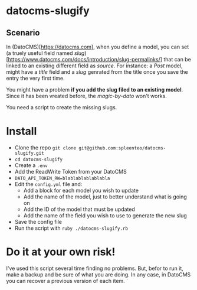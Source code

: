 # datocms-slugify

## Scenario

In (DatoCMS)[https://datocms.com], when you define a model, you can set (a truely useful field named _slug_)[https://www.datocms.com/docs/introduction/slug-permalinks/] that can be linked to an existing different field as _source_. For instance: a _Post_ model, might have a _title_ field and a _slug_ genrated from the title once you save the entry the very first time.

You might have a problem __if you add the slug filed to an existing model__. Since it has been vreated before, the _magic-by-dato_ won't works.

You need a script to create the missing slugs.

# Install

* Clone the repo `git clone git@github.com:spleenteo/datocms-slugify.git`
* `cd datocms-slugify`
* Create a `.env`
* Add the ReadWrite Token from your DatoCMS
* `DATO_API_TOKEN_RW=blablablablablabla`
* Edit the `config.yml` file and:
    - Add a block for each model you wish to update
    - Add the name of the model, just to better understand what is going on
    - Add the ID of the model that must be updated
    - Add the name of the field you wish to use to generate the new slug 
* Save the config file
* Run the script with `ruby ./datocms-slugify.rb`

# Do it at your own risk!

I've used this script several time finding no problems. But, befor to run it, make a backup and be sure of what you are doing.
In any case, in DatoCMS you can recover a previous version of each item.
`

